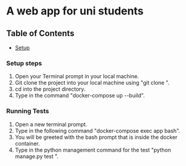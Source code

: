 # A web app for uni students 

## Table of Contents
- [Setup](#Setup)

### Setup steps 
1. Open your Terminal prompt in your local machine.
2. Git clone the project into your local machine using "git clone <the project repo url>".
3. cd into the project directory.
4. Type in the command "docker-compose up --build".

### Running Tests
1. Open a new terminal prompt.
2. Type in the following command "docker-compose exec app bash".
3. You will be greeted with the bash prompt that is inside the docker container.
4. Type in the python management command for the test "python manage.py test <your app label>".
   
